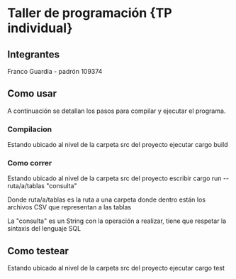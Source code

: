# Taller de programación {TP individual}

## Integrantes

Franco Guardia - padrón 109374

## Como usar

A continuación se detallan los pasos para compilar y ejecutar el programa.

### Compilacion

Estando ubicado al nivel de la carpeta src del proyecto ejecutar cargo build

### Como correr

Estando ubicado al nivel de la carpeta src del proyecto escribir cargo run -- ruta/a/tablas "consulta"

Donde ruta/a/tablas es la ruta a una carpeta donde dentro están los archivos CSV que representan a las tablas

La "consulta" es un String con la operación a realizar, tiene que respetar la sintaxis del lenguaje SQL

## Como testear

Estando ubicado al nivel de la carpeta src del proyecto ejecutar cargo test
